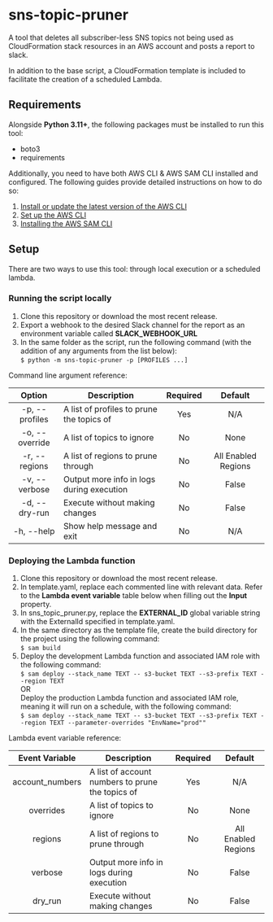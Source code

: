 # sns-topic-pruner

A tool that deletes all subscriber-less SNS topics not being used as CloudFormation stack resources in an AWS account
and posts a report to slack.

In addition to the base script, a CloudFormation template is included to facilitate the creation of a scheduled Lambda.

## Requirements

Alongside **Python 3.11+**, the following packages must be installed to run this tool:
- boto3
- requirements

Additionally, you need to have both AWS CLI & AWS SAM CLI installed and configured. The following guides provide 
detailed instructions on how to do so:
1. [Install or update the latest version of the AWS CLI](https://docs.aws.amazon.com/cli/latest/userguide/getting-started-install.html)
2. [Set up the AWS CLI](https://docs.aws.amazon.com/cli/latest/userguide/getting-started-quickstart.html)
3. [Installing the AWS SAM CLI](https://docs.aws.amazon.com/serverless-application-model/latest/developerguide/install-sam-cli.html)


## Setup

There are two ways to use this tool: through local execution or a scheduled lambda.

### Running the script locally

1. Clone this repository or download the most recent release.
2. Export a webhook to the desired Slack channel for the report as an environment variable called 
   **SLACK_WEBHOOK_URL**
3. In the same folder as the script, run the following command (with the addition of any arguments from the list below):  
   `$ python -m sns-topic-pruner -p [PROFILES ...]`

Command line argument reference:

|      Option      | Description                               |  Required  |        Default        |
|:----------------:|-------------------------------------------|:----------:|:---------------------:|
|  -p, --profiles  | A list of profiles to prune the topics of |    Yes     |          N/A          |
|  -o, --override  | A list of topics to ignore                |     No     |         None          |
|  -r, --regions   | A list of regions to prune through        |     No     |  All Enabled Regions  |
|  -v, --verbose   | Output more info in logs during execution |     No     |         False         |
|  -d, --dry-run   | Execute without making changes            |     No     |         False         |
|    -h, --help    | Show help message and exit                |     No     |          N/A          |


### Deploying the Lambda function

1. Clone this repository or download the most recent release.
2. In template.yaml, replace each commented line with relevant data. Refer to the **Lambda event variable** 
table below when filling out the **Input** property.
3. In sns_topic_pruner.py, replace the **EXTERNAL_ID** global variable string with the ExternalId specified in 
template.yaml.
4. In the same directory as the template file, create the build directory for the project using the following command:  
`$ sam build`
5. Deploy the development Lambda function and associated IAM role with the following command:  
`$ sam deploy --stack_name TEXT -- s3-bucket TEXT --s3-prefix TEXT --region TEXT`  
OR  
Deploy the production Lambda function and associated IAM role, meaning it will run on a schedule, with the following 
command:  
`$ sam deploy --stack_name TEXT -- s3-bucket TEXT --s3-prefix TEXT --region TEXT --parameter-overrides "EnvName="prod""` 

Lambda event variable reference:

|  Event Variable  | Description                                      |  Required  |        Default        |
|:----------------:|--------------------------------------------------|:----------:|:---------------------:|
| account_numbers  | A list of account numbers to prune the topics of |    Yes     |          N/A          |
|    overrides     | A list of topics to ignore                       |     No     |         None          |
|     regions      | A list of regions to prune through               |     No     |  All Enabled Regions  |
|     verbose      | Output more info in logs during execution        |     No     |         False         |
|     dry_run      | Execute without making changes                   |     No     |         False         |